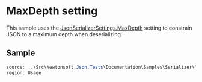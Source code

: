 ﻿# MaxDepth setting

This sample uses the [JsonSerializerSettings.MaxDepth](P:Newtonsoft.Json.JsonSerializerSettings.MaxDepth) setting to constrain JSON to a maximum depth when deserializing.

## Sample

```csharp Usage
source: ..\Src\Newtonsoft.Json.Tests\Documentation\Samples\Serializer\MaxDepth.cs
region: Usage
```

